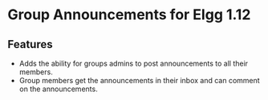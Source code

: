 # Group Announcements for Elgg 1.12 #

## Features ##
* Adds the ability for groups admins to post announcements to all their members.
* Group members get the announcements in their inbox and can comment on the announcements.


